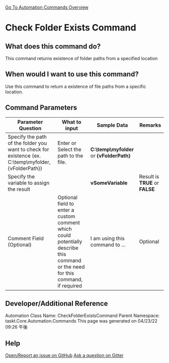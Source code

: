 <!--TITLE: Check Folder Exists Command -->
<!-- SUBTITLE: a command in the Folder Operation Commands group. -->
[Go To Automation Commands Overview](/automation-commands.md)


# Check Folder Exists Command


## What does this command do?
This command returns existence of folder paths from a specified location


## When would I want to use this command?
Use this command to return a existence of file paths from a specific location.


## Command Parameters
| Parameter Question   	| What to input  	|  Sample Data 	| Remarks  	|
| ---                    | ---               | ---           | ---       |
|Specify the path of the folder you want to check for existence (ex. C:\temp\myfolder, {vFolderPath})|Enter or Select the path to the file.|**C:\temp\myfolder** or **{vFolderPath}**||
|Specify the variable to assign the result||**vSomeVariable**|Result is **TRUE** or **FALSE**|
|Comment Field (Optional)|Optional field to enter a custom comment which could potentially describe this command or the need for this command, if required|I am using this command to ...|Optional|








## Developer/Additional Reference
Automation Class Name: CheckFolderExistsCommand
Parent Namespace: taskt.Core.Automation.Commands
This page was generated on 04/23/22 09:26 午後


## Help
[Open/Report an issue on GitHub](https://github.com/saucepleez/taskt/issues/new)
[Ask a question on Gitter](https://gitter.im/taskt-rpa/Lobby)
